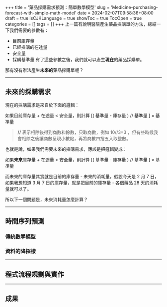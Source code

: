 +++
title = '藥品採購需求預測：簡單數學模型'
slug = 'Medicine-purchasing-forecast-with-simple-math-model'
date = 2024-02-07T09:58:36+08:00
draft = true
isCJKLanguage = true
showToc = true
TocOpen = true
categories = []
tags = []
+++
上一篇有說明醫院產生藥品採購單的方法，總結一下我們需要的參數有：
- 目前庫存量
- 已經採購的在途量
- 安全量
- 採購基準量
有了這些參數之後，我們就可以產生**現在**的藥品採購單。

那有沒有辦法產生**未來的**藥品採購單呢？
***
## 未來的採購需求
現在的採購需求是來自於下面的邏輯：

如果目前庫存量 + 在途量 < 安全量，則計算 [( 基準量 - 庫存量 ) // 基準量 ] × 基準量
>**//** 表示相除後得到商數和餘數，只取商數，例如 10//3=3 ，但有些時候我會相除之後讓商數呈現小數點，再將商數四捨五入取整數。

也就是說，如果我們需要未來的採購需求，應該是把邏輯變成：

如果**未來**庫存量 + 在途量 < 安全量，則計算 [( 基準量 - 庫存量 ) // 基準量 ] × 基準量

而未來的庫存量其實就是目前的庫存量 - 未來的消耗量，假設今天是 2 月 7 日，如果我想知道 3 月 7 日的庫存量，就是把目前的庫存量 - 各個藥品 28 天的消耗量就可以了。

所以下一個問題是，未來消耗量怎麼計算？
***
## 時間序列預測
### 傳統數學模型
### 資料的降採樣
***
## 程式流程規劃與實作
***
## 成果